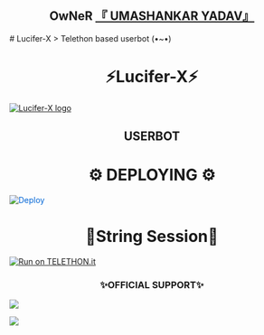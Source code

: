 <h2 align="center"><b>OwNeR <a href="https://telegram.dog/Murat_30_God ">『 UMASHANKAR YADAV』</a></b></h2>
# Lucifer-X
> Telethon based userbot (•~•)
<h1 align="center">⚡Lucifer-X⚡</h1>


[![Lucifer-X logo](https://te.legra.ph/file/6676e5fd9f46eccd2061f.jpg)](https://t.me/shayari_jok)

<h2 align="center">USERBOT</h2>


<h1 align="center">⚙️ DEPLOYING ⚙️</h1>



    


<a href="https://dashboard.heroku.com/new?button-url=https%3A%2F%2Fgithub.com%2Fkaal0408%2FLucifer-X&template=https%3A%2F%2Fgithub.com%2Fkaal0408%2FLucifer-X" rel="nofollow" style="background-color: initial; box-sizing: border-box; color: #0366d6; text-decoration-line: none;"><img alt="Deploy" data-canonical-src="https://www.herokucdn.com/deploy/button.svg" src="https://camo.githubusercontent.com/83b0e95b38892b49184e07ad572c94c8038323fb/68747470733a2f2f7777772e6865726f6b7563646e2e636f6d2f6465706c6f792f627574746f6e2e737667" style="border-style: none; box-sizing: initial; max-width: 100%;" /></a></div>
</a>


 <h1 align="center">💫String Session💫</h1>

 [![Run on TELETHON.it](https://t.me/SESSION_STRENG_bot)](https://t.me/SESSION_STRENG_bot)



<h3 align="center"> ✨OFFICIAL SUPPORT✨</h3>

<a href="https://t.me/shayari_jok"><img src="https://img.shields.io/badge/Join-Support%20Channel-red.svg?style=for-the-badge&logo=Telegram"></a>

<a href="https://t.me/TENA_ROBOT"><img src="https://img.shields.io/badge/Join-Support%20Group-red.svg?style=for-the-badge&logo=Telegram"></a>







